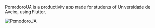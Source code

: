 PomodoroUA is a productivity app made for students of Universidade de Aveiro, using Flutter.

![PomodoroUA](https://user-images.githubusercontent.com/60887272/110957786-df758300-8343-11eb-9dc8-40318d38b894.jpg)
 
